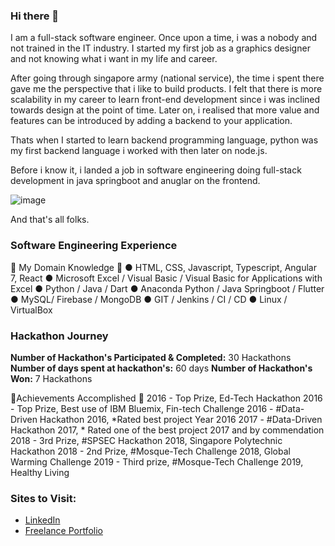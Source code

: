 ### Hi there 👋
I am a full-stack software engineer. Once upon a time, i was a nobody and not
trained in the IT industry. I started my first job as a graphics designer and
not knowing what i want in my life and career.

After going through singapore army (national service), the time i spent there
gave me the perspective that i like to build products. I felt that there is 
more scalability in my career to learn front-end development since i was
inclined towards design at the point of time. Later on, i realised that more
value and features can be introduced by adding a backend to your application.

Thats when I started to learn backend programming language, python was my first
backend language i worked with then later on node.js.

Before i know it, i landed a job in software engineering doing full-stack development
in java springboot and anuglar on the frontend.

![image](https://user-images.githubusercontent.com/22993048/128046364-1b3ccecd-f477-4636-a59d-d42ad3dce015.png)

And that's all folks.

### Software Engineering Experience
🎯 My Domain Knowledge 🎯
● HTML, CSS, Javascript, Typescript, Angular 7, React
● Microsoft Excel / Visual Basic / Visual Basic for Applications with Excel
● Python / Java / Dart
● Anaconda Python / Java Springboot / Flutter
● MySQL/ Firebase / MongoDB
● GIT / Jenkins / CI / CD
● Linux / VirtualBox

### Hackathon Journey
**Number of Hackathon's Participated & Completed:** 30 Hackathons
**Number of days spent at hackathon's:** 60 days
**Number of Hackathon's Won:** 7 Hackathons

🏅Achievements Accomplished 🏅
2016 - Top Prize, Ed-Tech Hackathon
2016 - Top Prize, Best use of IBM Bluemix, Fin-tech Challenge
2016 - #Data-Driven Hackathon 2016, *Rated best project Year 2016
2017 - #Data-Driven Hackathon 2017, * Rated one of the best project 2017 and by commendation
2018 - 3rd Prize, #SPSEC Hackathon 2018, Singapore Polytechnic Hackathon
2018 - 2nd Prize, #Mosque-Tech Challenge 2018, Global Warming Challenge
2019 - Third prize, #Mosque-Tech Challenge 2019, Healthy Living


### Sites to Visit:
- [LinkedIn](https://linkedin.com/in/sayyidkhan92)
- [Freelance Portfolio](https://sayyid-khan.webflow.io/)
<!--
- [Digital Resume](https://linkedin.com/in/sayyidkhan92)
-->

<!--
**sayyidkhan/sayyidkhan** is a ✨ _special_ ✨ repository because its `README.md` (this file) appears on your GitHub profile.

Here are some ideas to get you started:

- 🔭 I’m currently working on ...
- 🌱 I’m currently planning to learn docker & AWS & kubernetes.
- 👯 I’m looking to collaborate on ...
- 🤔 I’m looking for help with ...
- 💬 Ask me about ...
- 📫 How to reach me: ...
- 😄 Pronouns: ...
- ⚡ Fun fact: I was a designer before i become a full-stack software engineer.
-->
